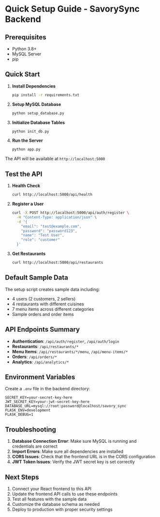 # Quick Setup Guide - SavorySync Backend

## Prerequisites
- Python 3.8+
- MySQL Server
- pip

## Quick Start

1. **Install Dependencies**
   ```bash
   pip install -r requirements.txt
   ```

2. **Setup MySQL Database**
   ```bash
   python setup_database.py
   ```

3. **Initialize Database Tables**
   ```bash
   python init_db.py
   ```

4. **Run the Server**
   ```bash
   python app.py
   ```

The API will be available at `http://localhost:5000`

## Test the API

1. **Health Check**
   ```bash
   curl http://localhost:5000/api/health
   ```

2. **Register a User**
   ```bash
   curl -X POST http://localhost:5000/api/auth/register \
     -H "Content-Type: application/json" \
     -d '{
       "email": "test@example.com",
       "password": "password123",
       "name": "Test User",
       "role": "customer"
     }'
   ```

3. **Get Restaurants**
   ```bash
   curl http://localhost:5000/api/restaurants
   ```

## Default Sample Data

The setup script creates sample data including:
- 4 users (2 customers, 2 sellers)
- 4 restaurants with different cuisines
- 7 menu items across different categories
- Sample orders and order items

## API Endpoints Summary

- **Authentication**: `/api/auth/register`, `/api/auth/login`
- **Restaurants**: `/api/restaurants/*`
- **Menu Items**: `/api/restaurants/*/menu`, `/api/menu-items/*`
- **Orders**: `/api/orders/*`
- **Analytics**: `/api/analytics/*`

## Environment Variables

Create a `.env` file in the backend directory:
```
SECRET_KEY=your-secret-key-here
JWT_SECRET_KEY=your-jwt-secret-key-here
DATABASE_URL=mysql://root:password@localhost/savory_sync
FLASK_ENV=development
FLASK_DEBUG=1
```

## Troubleshooting

1. **Database Connection Error**: Make sure MySQL is running and credentials are correct
2. **Import Errors**: Make sure all dependencies are installed
3. **CORS Issues**: Check that the frontend URL is in the CORS configuration
4. **JWT Token Issues**: Verify the JWT secret key is set correctly

## Next Steps

1. Connect your React frontend to this API
2. Update the frontend API calls to use these endpoints
3. Test all features with the sample data
4. Customize the database schema as needed
5. Deploy to production with proper security settings 